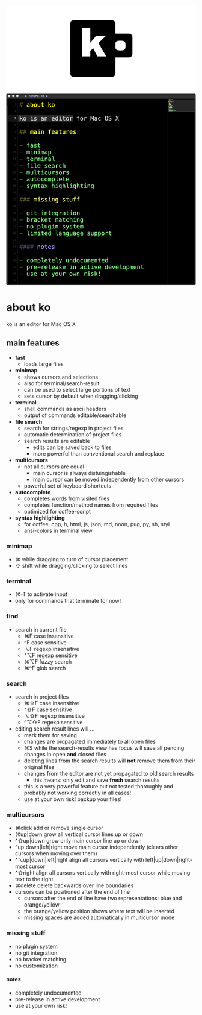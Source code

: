 ![ko](img/banner.png)
![ko](img/readme.png)

# about ko

ko is an editor for Mac OS X
    
## main features

- **fast**
    - loads large files
- **minimap**
    - shows cursors and selections
    - also for terminal/search-result
    - can be used to select large portions of text
    - sets cursor by default when dragging/clicking
- **terminal**
    - shell commands as ascii headers
    - output of commands editable/searchable
- **file search**
    - search for strings/regexp in project files
    - automatic determination of project files
    - search results are editable
        - edits can be saved back to files
        - more powerful than conventional search and replace
- **multicursors**
    - not all cursors are equal
        - main cursor is always distuingishable
        - main cursor can be moved independently from other cursors
    - powerful set of keyboard shortcuts
- **autocomplete**
    - completes words from visited files
    - completes function/method names from required files
    - optimized for coffee-script
- **syntax highlighting**
    - for coffee, cpp, h, html, js, json, md, noon, pug, py, sh, styl       
    - ansi-colors in terminal view

### minimap

- ⌘ while dragging to turn of cursor placement
- ⇧ shift while dragging/clicking to select lines

### terminal

- ⌘-T to activate input
- only for commands that terminate for now!

### find
- search in current file
    - ⌘F  case insensitive
    - ^F  case sensitive
    - ⌥F  regexp insensitive
    - ^⌥F regexp sensitive
    - ⌘⌥F fuzzy search
    - ⌘^F glob search
     
### search
- search in project files
    - ⌘⇧F   case   insensitive
    - ^⇧F   case   sensitive
    - ⌥⇧F   regexp insensitive
    - ^⌥⇧F  regexp sensitive
- editing search result lines will ...
    - mark them for saving
    - changes are propagated immediately to all open files
    - ⌘S while the search-results view has focus will save all pending changes in open **and** closed files
    - deleting lines from the search results will **not** remove them from their original files
    - changes from the editor are not yet propagated to old search results
        - this means: only edit and save **fresh** search results
    - this is a very powerful feature but not tested thoroughly and probably not working correctly in all cases!
    - use at your own risk! backup your files! 

### multicursors
- ⌘click               add or remove single cursor
- ⌘up|down             grow all vertical cursor lines up or down
- ^⇧up|down            grow only main cursor line up or down
- ^up|down|left|right  move main cursor independently (clears other cursors when moving over them)
- ^⌥up|down|left|right align all cursors vertically with left|up|down|right-most cursor
- ^⇧right              align all cursors vertically with right-most cursor while moving text to the right
- ⌘delete              delete backwards over line boundaries
- cursors can be positioned after the end of line
    - cursors after the end of line have two representations: blue and orange/yellow
    - the orange/yellow position shows where text will be inserted
    - missing spaces are added automatically in multicursor mode

### missing stuff

- no plugin system
- no git integration
- no bracket matching
- no customization

#### notes 

- completely undocumented
- pre-release in active development
- use at your own risk!
